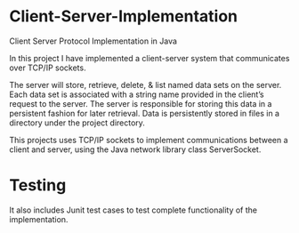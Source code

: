 # Client-Server-Implementation
Client Server Protocol Implementation in Java

In this project I have implemented a client-server system that communicates over TCP/IP sockets. 

The server will store, retrieve, delete, & list named data sets on the server. Each data set is associated with a string name provided in the client’s request to the server. The server is responsible for storing this data in a persistent fashion for later retrieval. Data is persistently stored in files in a directory under the project directory.

This projects uses TCP/IP sockets to implement communications between a client and server, using the Java network library class ServerSocket.

# Testing
It also includes Junit test cases to test complete functionality of the implementation.
